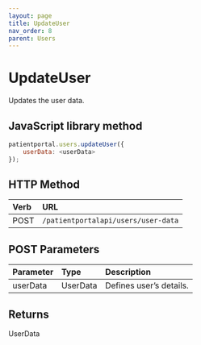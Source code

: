 ```yaml
---
layout: page
title: UpdateUser
nav_order: 8
parent: Users
---
```


# UpdateUser

Updates the user data.

## JavaScript library method

```javascript
patientportal.users.updateUser({
    userData: <userData>
});
```

## HTTP Method

| Verb | URL                                               |
|:-----|:--------------------------------------------------|
| POST | `/patientportalapi/users/user-data` |

## POST Parameters

| Parameter | Type   | Description                                                 |
|:----------|:-------|:------------------------------------------------------------|
| userData | UserData | Defines user’s details. |

## Returns

UserData
